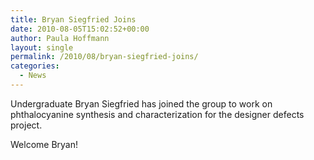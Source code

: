 ```yaml
---
title: Bryan Siegfried Joins
date: 2010-08-05T15:02:52+00:00
author: Paula Hoffmann
layout: single
permalink: /2010/08/bryan-siegfried-joins/
categories:
  - News
---
```

Undergraduate Bryan Siegfried has joined the group to work on phthalocyanine synthesis and characterization for the designer defects project.

Welcome Bryan!
